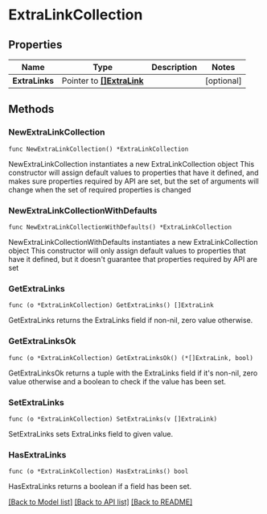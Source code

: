 # ExtraLinkCollection

## Properties

Name | Type | Description | Notes
------------ | ------------- | ------------- | -------------
**ExtraLinks** | Pointer to [**[]ExtraLink**](ExtraLink.md) |  | [optional] 

## Methods

### NewExtraLinkCollection

`func NewExtraLinkCollection() *ExtraLinkCollection`

NewExtraLinkCollection instantiates a new ExtraLinkCollection object
This constructor will assign default values to properties that have it defined,
and makes sure properties required by API are set, but the set of arguments
will change when the set of required properties is changed

### NewExtraLinkCollectionWithDefaults

`func NewExtraLinkCollectionWithDefaults() *ExtraLinkCollection`

NewExtraLinkCollectionWithDefaults instantiates a new ExtraLinkCollection object
This constructor will only assign default values to properties that have it defined,
but it doesn't guarantee that properties required by API are set

### GetExtraLinks

`func (o *ExtraLinkCollection) GetExtraLinks() []ExtraLink`

GetExtraLinks returns the ExtraLinks field if non-nil, zero value otherwise.

### GetExtraLinksOk

`func (o *ExtraLinkCollection) GetExtraLinksOk() (*[]ExtraLink, bool)`

GetExtraLinksOk returns a tuple with the ExtraLinks field if it's non-nil, zero value otherwise
and a boolean to check if the value has been set.

### SetExtraLinks

`func (o *ExtraLinkCollection) SetExtraLinks(v []ExtraLink)`

SetExtraLinks sets ExtraLinks field to given value.

### HasExtraLinks

`func (o *ExtraLinkCollection) HasExtraLinks() bool`

HasExtraLinks returns a boolean if a field has been set.


[[Back to Model list]](../README.md#documentation-for-models) [[Back to API list]](../README.md#documentation-for-api-endpoints) [[Back to README]](../README.md)



